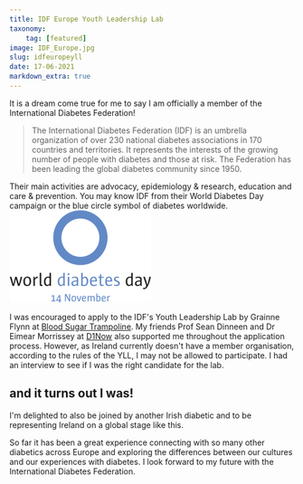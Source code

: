 ```yaml
---
title: IDF Europe Youth Leadership Lab
taxonomy:
    tag: [featured]
image: IDF_Europe.jpg
slug: idfeuropeyll
date: 17-06-2021
markdown_extra: true
---
```


It is a dream come true for me to say I am officially a member of the International Diabetes Federation!

> The International Diabetes Federation (IDF) is an umbrella organization of over 230 national diabetes associations in 170 countries and territories. It represents the interests of the growing number of people with diabetes and those at risk. The Federation has been leading the global diabetes community since 1950.

Their main activities are advocacy, epidemiology & research, education and care & prevention. You may know IDF from their World Diabetes Day campaign or the blue circle symbol of diabetes worldwide.
![Blue Circle symbol](wdd_logo.png)

I was encouraged to apply to the IDF's Youth Leadership Lab by Grainne Flynn at [Blood Sugar Trampoline](https://bloodsugartrampoline.com/). My friends Prof Sean Dinneen and Dr Eimear Morrissey at [D1Now](https://d1now.ie) also supported me throughout the application process. However, as Ireland currently doesn't have a member organisation, according to the rules of the YLL, I may not be allowed to participate. I had an interview to see if I was the right candidate for the lab. 
## and it turns out I was!
I'm delighted to also be joined by another Irish diabetic and to be representing Ireland on a global stage like this.

So far it has been a great experience connecting with so many other diabetics across Europe and exploring the differences between our cultures and our experiences with diabetes. I look forward to my future with the International Diabetes Federation.
